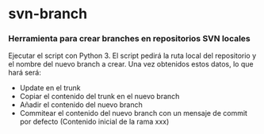 # svn-branch

### Herramienta para crear branches en repositorios SVN locales

Ejecutar el script con Python 3. El script pedirá la ruta local del repositorio y el nombre del nuevo branch a crear.
Una vez obtenidos estos datos, lo que hará será:

- Update en el trunk
- Copiar el contenido del trunk en el nuevo branch
- Añadir el contenido del nuevo branch
- Commitear el contenido del nuevo branch con un mensaje de commit por defecto (Contenido inicial de la rama xxx) 
